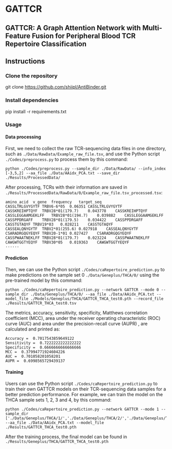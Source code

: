 # GATTCR

GATTCR: A Graph Attention Network with Multi-Feature Fusion for Peripheral Blood TCR Repertoire Classification
------------------------------

## Instructions

### Clone the repository
git clone https://github.com/shiipl/AntiBinder.git

### Install dependencies
pip install -r requirements.txt

### Usage

#### Data processing

First, we need to collect the raw TCR-sequencing data files in one directory, such as `./Data/RawData/Example_raw_file.tsv`, and use the Python script `./Codes/preprocess.py` to process them by this command:

```
python ./Codes/preprocess.py --sample_dir ./Data/RawData/ --info_index [-3,5,2] --aa_file ./Data/AAidx_PCA.txt --save_dir ./Results/ProcessedData/
```

After processing, TCRs with their information are saved in `./Results/ProcessedData/RawData/0/Example_raw_file.tsv_processed.tsv`:

```
amino_acid  v_gene  frequency   target_seq
CASSLTRLGVYGYTF TRBV6-6*05  0.06351 CASSLTRLGVYGYTF
CASSKREIHPTQYF  TRBV28*01(179.7)    0.043778    CASSKREIHPTQYF
CASSLEGGAAMGEKLFF   TRBV28*01(194.7)    0.039882    CASSLEGGAAMGEKLFF
CASSPPDRGAFF    TRBV28*01(179.5)    0.034422    CASSPPDRGAFF
CASSTGTAQYF TRBV19*03   0.028211    CASSTGTAQYF
CASSEALQNYGYTF  TRBV2*01(255.6) 0.027918    CASSEALQNYGYTF
CSARADRGQGYEQYF TRBV20-1*01 0.027427    CSARADRGQGYEQYF
CASSPWAATNEKLFF TRBV28*01(179.7)    0.023224    CASSPWAATNEKLFF
CAWGWTGGTYEQYF  TRBV30*05   0.019363    CAWGWTGGTYEQYF
······
```

#### Prediction

Then, we can use the Python script `./Codes/caRepertoire_prediction.py` to make predictions on the sample set 0 `./Data/Geneplus/THCA/0/` using the pre-trained model by this command:

```
python ./Codes/caRepertoire_prediction.py --network GATTCR --mode 0 --sample_dir ./Data/Geneplus/THCA/0/ --aa_file ./Data/AAidx_PCA.txt --model_file ./Models/Geneplus/THCA/GATTCR_THCA_test0.pth --record_file ./Results/GATTCR_THCA_test0.tsv
```

The metrics, accuracy, sensitivity, specificity, Matthews correlation coefficient (MCC), area under the receiver operating characteristic (ROC) curve (AUC) and area under the precision-recall curve (AUPR) , are calculated and printed as: 

```
Accuracy =  0.7017543859649122
Sensitivity =  0.7222222222222222
Specificity =  0.6666666666666666
MCC =  0.37994771924604226
AUC =  0.701058201058201
AUPR =  0.6998565729439137
```

#### Training

Users can use the Python script `./Codes/caRepertoire_prediction.py` to train their own GATTCR models on their TCR-sequencing data samples for a better prediction performance. For example, we can train the model on the THCA sample sets 1, 2, 3 and 4, by this command:

```
python ./Codes/caRepertoire_prediction.py --network GATTCR --mode 1 --sample_dir ['./Data/Geneplus/THCA/1/','./Data/Geneplus/THCA/2/','./Data/Geneplus/THCA/3/','./Data/Geneplus/THCA/4/'] --aa_file ./Data/AAidx_PCA.txt --model_file ./Results/GATTCR_THCA_test0.pth
```

After the training process, the final model can be found in `./Results/Geneplus/THCA/GATTCR_THCA_test0.pth`


